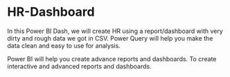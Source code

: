# HR-Dashboard
 

In this Power BI Dash, we will create HR using a report/dashboard with very dirty and rough data we got in CSV. Power Query will help you make the data clean and easy to use for analysis.

Power BI will help you create advance reports and dashboards. To create interactive and advanced reports and dashboards.
